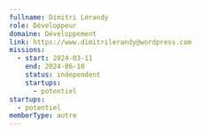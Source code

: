 ```yaml
---
fullname: Dimitri Lérandy
role: Développeur
domaine: Développement
link: https://www.dimitrilerandy@wordpress.com
missions:
  - start: 2024-03-11
    end: 2024-06-10
    status: independent
    startups:
      - potentiel
startups:
  - potentiel
memberType: autre
---
```


